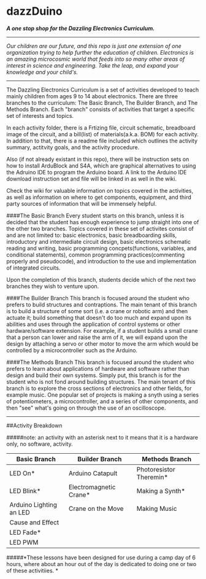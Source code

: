# dazzDuino
**_A one stop shop for the Dazzling Electronics Curriculum._**

---

*Our children are our future, and this repo is just one extension of one organization trying to help further the education of children. Electronics is an amazing microcosmic world that feeds into so many other areas of interest in science and engineering. Take the leap, and expand your knowledge and your child's.*

---

The Dazzling Electronics Curriculum is a set of activities developed to teach mainly children from ages 9 to 14 about electronics. There are three branches to the curriculum: The Basic Branch, The Builder Branch, and The Methods Branch. Each "branch" consists of activities that target a specific set of interests and topics.

In each activity folder, there is a Frtizing file, circuit schematic, breadboard image of the circuit, and a bill(list) of materials(a.k.a. BOM) for each activity. In addition to that, there is a readme file included which outlines the activity summary, actitvity goals, and the activity procedure.

Also (if not already existant in this repo), there will be instruction sets on how to install ArduBlock and S4A, which are graphical alternatives to using the Adruino IDE to program the Arduino board. A link to the Arduino IDE download instruction set and file will be linked in as well in the wiki.

Check the wiki for valuable information on topics covered in the activities, as well as information on where to get components, equipment, and third party sources of information that will be immensely helpful.

####The Basic Branch
Every student starts on this branch, unless it is decided that the student has enough experience to jump straight into one of the other two branches. Topics covered in these set of activites consist of and are not limited to: basic electronics, basic breadboarding skills, introductory and intermediate circuit design, basic electronics schematic reading and writing, basic programming concpets(functions, variables, and conditional statements), common programming practices(commenting properly and pseudocode), and introduction to the use and implementation of integrated circuits.

Upon the completion of this branch, students decide which of the next two branches they wish to venture upon.

####The Builder Branch
This branch is focused around the student who prefers to build structures and contraptions. The main tenant of this branch is to build a structure of some sort (i.e. a crane or robotic arm) and then actuate it; build something that doesn't do too much and expand upon its abilities and uses through the application of control systems or other hardware/software extension. For example, if a student builds a small crane that a person can lower and raise the arm of it, we will expand upon the design by attaching a servo or other motor to move the arm which would be controlled by a microcontroller such as the Arduino. 

####The Methods Branch
This branch is focused around the student who prefers to learn about applications of hardware and software rather than design and build their own systems. Simply put, this branch is for the student who is not fond around building structures. The main tenant of this branch is to explore the cross sections of electronics and other fields, for example music. One popular set of projects is making a snyth using a series of potentiometers, a microcontroller, and a series of other components, and then "see" what's going on through the use of an oscilloscope. 

---

##Activity Breakdown

#####note: an activity with an asterisk next to it means that it is a hardware only, no software, activity.

|Basic Branch | Builder Branch | Methods Branch|
|----------------- | ------------------- | ---------------------|
| LED On* | Arduino Catapult | Photoresistor Theremin* |
| LED Blink* | Electromagnetic Crane* | Making a Synth* |
| Arduino Lighting an LED | Crane on the Move | Making Music |
| Cause and Effect |
| LED Fade* |
| LED PWM |

#####*These lessons have been designed for use during a camp day of 6 hours, where about an hour out of the day is dedicated to doing one or two of these activitiies. *
